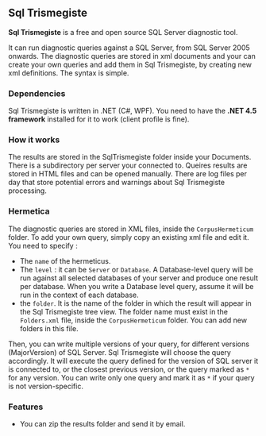 ## Sql Trismegiste ##

**Sql Trismegiste** is a free and open source SQL Server diagnostic tool.

It can run diagnostic queries against a SQL Server, from SQL Server 2005 onwards. The diagnostic queries are stored in xml documents and your can create your own queries and add them in Sql Trismegiste, by creating new xml definitions. The syntax is simple.

### Dependencies ###

Sql Trismegiste is written in .NET (C#, WPF). You need to have the **.NET 4.5 framework** installed for it to work (client profile is fine).

### How it works ###

The results are stored in the SqlTrismegiste folder inside your Documents. There is a subdirectory per server your connected to. Queires results are stored in HTML files and can be opened manually. There are log files per day that store potential errors and warnings about Sql Trismegiste processing.

### Hermetica ###

The diagnostic queries are stored in XML files, inside the `CorpusHermeticum` folder. To add your own query, simply copy an existing xml file and edit it. You need to specify :

- The `name` of the hermeticus.
- The `level` : it can be `Server` or `Database`. A Database-level query will be run against all selected databases of your server and produce one result per database. When you write a Database level query, assume it will be run in the context of each database.
- the `folder`. It is the name of the folder in which the result will appear in the Sql Trismegiste tree view. The folder name must exist in the `Folders.xml` file, inside the `CorpusHermeticum` folder. You can add new folders in this file.

Then, you can write multiple versions of your query, for different versions (MajorVersion) of SQL Server. Sql Trismegiste will choose the query accordingly. It will execute the query defined for the version of SQL server it is connected to, or the closest previous version, or the query marked as `*` for any version. You can write only one query and mark it as `*` if your query is not version-specific.

### Features ###

- You can zip the results folder and send it by email.
